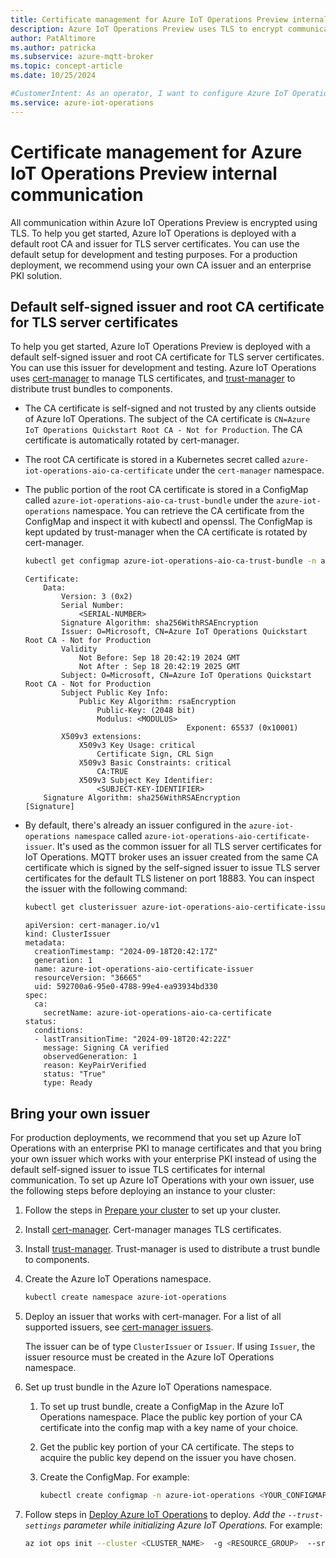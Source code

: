 ```yaml
---
title: Certificate management for Azure IoT Operations Preview internal communication
description: Azure IoT Operations Preview uses TLS to encrypt communication. Learn about the default setup and also how to bring your own CA for production.
author: PatAltimore
ms.author: patricka
ms.subservice: azure-mqtt-broker
ms.topic: concept-article
ms.date: 10/25/2024

#CustomerIntent: As an operator, I want to configure Azure IoT Operations components to use TLS so that I have secure communication between all components.
ms.service: azure-iot-operations
---
```


# Certificate management for Azure IoT Operations Preview internal communication

All communication within Azure IoT Operations Preview is encrypted using TLS. To help you get started, Azure IoT Operations is deployed with a default root CA and issuer for TLS server certificates. You can use the default setup for development and testing purposes. For a production deployment, we recommend using your own CA issuer and an enterprise PKI solution. 

## Default self-signed issuer and root CA certificate for TLS server certificates

To help you get started, Azure IoT Operations Preview is deployed with a default self-signed issuer and root CA certificate for TLS server certificates. You can use this issuer for development and testing. Azure IoT Operations uses [cert-manager](https://cert-manager.io/docs/) to manage TLS certificates, and [trust-manager](https://cert-manager.io/docs/trust/) to distribute trust bundles to components. 

* The CA certificate is self-signed and not trusted by any clients outside of Azure IoT Operations. The subject of the CA certificate is `CN=Azure IoT Operations Quickstart Root CA - Not for Production`. The CA certificate is automatically rotated by cert-manager.

* The root CA certificate is stored in a Kubernetes secret called `azure-iot-operations-aio-ca-certificate` under the `cert-manager` namespace.

* The public portion of the root CA certificate is stored in a ConfigMap called `azure-iot-operations-aio-ca-trust-bundle` under the `azure-iot-operations` namespace. You can retrieve the CA certificate from the ConfigMap and inspect it with kubectl and openssl. The ConfigMap is kept updated by trust-manager when the CA certificate is rotated by cert-manager. 

    ```bash
    kubectl get configmap azure-iot-operations-aio-ca-trust-bundle -n azure-iot-operations -o "jsonpath={.data['ca\.crt']}" | openssl x509 -text -noout
    ```

    ```Output
    Certificate: 
        Data: 
            Version: 3 (0x2) 
            Serial Number: 
                <SERIAL-NUMBER> 
            Signature Algorithm: sha256WithRSAEncryption 
            Issuer: O=Microsoft, CN=Azure IoT Operations Quickstart Root CA - Not for Production 
            Validity 
                Not Before: Sep 18 20:42:19 2024 GMT 
                Not After : Sep 18 20:42:19 2025 GMT 
            Subject: O=Microsoft, CN=Azure IoT Operations Quickstart Root CA - Not for Production 
            Subject Public Key Info: 
                Public Key Algorithm: rsaEncryption 
                    Public-Key: (2048 bit) 
                    Modulus: <MODULUS> 
                                        Exponent: 65537 (0x10001) 
            X509v3 extensions: 
                X509v3 Key Usage: critical 
                    Certificate Sign, CRL Sign 
                X509v3 Basic Constraints: critical 
                    CA:TRUE 
                X509v3 Subject Key Identifier: 
                    <SUBJECT-KEY-IDENTIFIER> 
        Signature Algorithm: sha256WithRSAEncryption 
    [Signature] 
    ```

* By default, there's already an issuer configured in the `azure-iot-operations namespace` called `azure-iot-operations-aio-certificate-issuer`. It's used as the common issuer for all TLS server certificates for IoT Operations. MQTT broker uses an issuer created from the same CA certificate which is signed by the self-signed issuer to issue TLS server certificates for the default TLS listener on port 18883. You can inspect the issuer with the following command:

    ```bash
    kubectl get clusterissuer azure-iot-operations-aio-certificate-issuer -o yaml
    ```

    ```Output
    apiVersion: cert-manager.io/v1 
    kind: ClusterIssuer 
    metadata: 
      creationTimestamp: "2024-09-18T20:42:17Z" 
      generation: 1 
      name: azure-iot-operations-aio-certificate-issuer 
      resourceVersion: "36665" 
      uid: 592700a6-95e0-4788-99e4-ea93934bd330 
    spec: 
      ca: 
        secretName: azure-iot-operations-aio-ca-certificate 
    status: 
      conditions: 
      - lastTransitionTime: "2024-09-18T20:42:22Z" 
        message: Signing CA verified 
        observedGeneration: 1 
        reason: KeyPairVerified 
        status: "True" 
        type: Ready 
    ```

## Bring your own issuer

For production deployments, we recommend that you set up Azure IoT Operations with an enterprise PKI to manage certificates and that you bring your own issuer which works with your enterprise PKI instead of using the default self-signed issuer to issue TLS certificates for internal communication.
To set up Azure IoT Operations with your own issuer, use the following steps before deploying an instance to your cluster:

1. Follow the steps in [Prepare your cluster](../deploy-iot-ops/howto-prepare-cluster.md) to set up your cluster.
  
1. Install [cert-manager](https://cert-manager.io/docs/installation/).
  Cert-manager manages TLS certificates.

1. Install [trust-manager](https://cert-manager.io/docs/trust/trust-manager/installation/).
  Trust-manager is used to distribute a trust bundle to components.
  
1. Create the Azure IoT Operations namespace.
  
    ```bash
    kubectl create namespace azure-iot-operations
    ```

1. Deploy an issuer that works with cert-manager. For a list of all supported issuers, see [cert-manager issuers](https://cert-manager.io/docs/configuration/issuers/).

   The issuer can be of type `ClusterIssuer` or `Issuer`. If using `Issuer`, the issuer resource must be created in the Azure IoT Operations namespace.

1. Set up trust bundle in the Azure IoT Operations namespace.

   1. To set up trust bundle, create a ConfigMap in the Azure IoT Operations namespace. Place the public key portion of your CA certificate into the config map with a key name of your choice.
   1. Get the public key portion of your CA certificate. The steps to acquire the public key depend on the issuer you have chosen.
   1. Create the ConfigMap. For example:

      ```bash
      kubectl create configmap -n azure-iot-operations <YOUR_CONFIGMAP_NAME> --from-file=<CA_CERTIFICATE_FILENAME_PEM_OR_DER>
      ```

1. Follow steps in [Deploy Azure IoT Operations](../deploy-iot-ops/howto-deploy-iot-operations.md) to deploy. *Add the `--trust-settings` parameter while initializing Azure IoT Operations.* For example:

   ```bash
   az iot ops init --cluster <CLUSTER_NAME>  -g <RESOURCE_GROUP>  --sr-resource-id <SCHEMA_REGISTRY_RESOURCE_ID> --trust-settings configMapName=<CONFIGMAP_NAME> configMapKey=<CONFIGMAP_KEY_WITH_PUBLICKEY_VALUE> issuerKind=<CLUSTERISSUER_OR_ISSUER> issuerName=<ISSUER_NAME>
   ```
  
